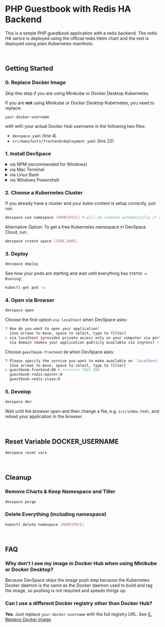# PHP Guestbook with Redis HA Backend
This is a simple PHP guestbook application with a redis backend. The redis HA serice is deployed using the official redis Helm chart and the rest is deployed using plain Kubernetes manifests.

<br>

## Getting Started
### 0. Replace Docker Image
Skip this step if you are using Minikube or Docker Desktop Kubernetes.

If you are **not** using Minikube or Docker Desktop Kubernetes, you need to replace:
```
your-docker-username
```
with with your actual Docker Hub username in the following two files:
- `devspace.yaml` (line 4)
- `src/manifests/frontend/deployment.yaml` (line 22)

### 1. Install DevSpace
<details>
<summary>via NPM (recommended for Windows)</summary>

```
npm install -g devspace
```

</details>

<details>
<summary>via Mac Terminal</summary>

```
curl -s -L "https://github.com/devspace-cloud/devspace/releases/latest" | sed -nE 's!.*"([^"]*devspace-darwin-amd64)".*!https://github.com\1!p' | xargs -n 1 curl -L -o devspace && chmod +x devspace;
sudo mv devspace /usr/local/bin;
```

</details>

<details>
<summary>via Linux Bash</summary>

```
curl -s -L "https://github.com/devspace-cloud/devspace/releases/latest" | sed -nE 's!.*"([^"]*devspace-linux-amd64)".*!https://github.com\1!p' | xargs -n 1 curl -L -o devspace && chmod +x devspace;
sudo mv devspace /usr/local/bin;
```

</details>

<details>
<summary>via Windows Powershell</summary>

```
md -Force "$Env:APPDATA\devspace"; [System.Net.ServicePointManager]::SecurityProtocol = [System.Net.SecurityProtocolType]'Tls,Tls11,Tls12';
wget -UseBasicParsing ((Invoke-WebRequest -URI "https://github.com/devspace-cloud/devspace/releases/latest" -UseBasicParsing).Content -replace "(?ms).*`"([^`"]*devspace-windows-amd64.exe)`".*","https://github.com/`$1") -o $Env:APPDATA\devspace\devspace.exe; & "$Env:APPDATA\devspace\devspace.exe" "install"; $env:Path = (Get-ItemProperty -Path HKCU:\Environment -Name Path).Path
```

</details>

### 2. Choose a Kubernetes Cluster
If you already have a cluster and your kube-context is setup correctly, just run:
```bash
devspace use namespace [NAMESPACE] # will be created automatically if not existing
```
Alternative Option: To get a free Kubernetes namespace in DevSpace Cloud, run:
```bash
devspace create space [SOME_NAME]
```

### 3. Deploy
```bash
devspace deploy
```
See how your pods are starting and wait until everything has `STATUS = Running`:
```bash
kubectl get pod -w
```

### 4. Open via Browser
```bash
devspace open
```

Choose the first option `via localhost` when DevSpace asks:
```bash
? How do you want to open your application?
  [Use arrows to move, space to select, type to filter]
> via localhost (provides private access only on your computer via port-forwarding) # <<<<<<<< THIS ONE
  via domain (makes your application publicly available via ingress) ! an ingress controller must be installed in your cluster
```

Choose `guestbook-frontend:80` when DevSpace asks:
```bash
? Please specify the service you want to make available on 'localhost:'
  [Use arrows to move, space to select, type to filter]
> guestbook-frontend:80 # <<<<<<<< THIS ONE
  guestbook-redis-master:0
  guestbook-redis-slave:0
```

### 5. Develop
```bash
devspace dev
```
Wait until the browser open and then change a file, e.g. `src/index.html`, and reload your application in the browser.

<br>

## Reset Variable DOCKER_USERNAME
```bash
devspace reset vars
```

<br>

## Cleanup
### Remove Charts & Keep Namespace and Tiller
```bash
devspace purge
```

### Delete Everything (including namespace)
```bash
kubectl delete namespace [NAMESPACE]
```

<br>

## FAQ
### Why don't I see my image in Docker Hub when using Minikube or Docker Desktop?
Because DevSpace skips the image push step because the Kubernetes Docker daemon is the same as the Docker daemon used to build and tag the image, so pushing is not required and speeds things up.

### Can I use a different Docker registry other than Docker Hub?
**Yes**. Just replace `your-docker-username` with the full registry URL. See [0. Replace Docker Image](#0-replace-docker-image).
